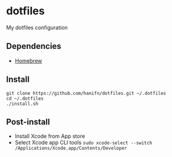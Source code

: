 # dotfiles
My dotfiles configuration

## Dependencies
- [Homebrew](https://brew.sh/)

## Install

```
git clone https://github.com/hanifn/dotfiles.git ~/.dotfiles
cd ~/.dotfiles
./install.sh
```

## Post-install
- Install Xcode from App store
- Select Xcode app CLI tools `sudo xcode-select --switch /Applications/Xcode.app/Contents/Developer`
